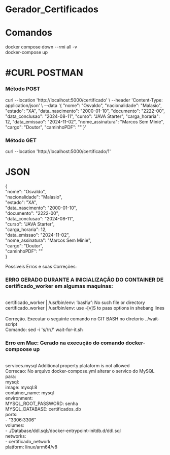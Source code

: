 # Gerador_Certificados

<h1> Comandos </h1>
docker compose down --rmi all -v </br>
docker-compose up

</br>

<h1>#CURL POSTMAN</h1>
<h3>Método POST</h3>
curl --location 'http://localhost:5000/certificado' \
--header 'Content-Type: application/json' \
--data '{
"nome": "Osvaldo",
"nacionalidade": "Malasio",
"estado": "XA",
"data_nascimento": "2000-01-10",
"documento": "2222-00",
"data_conclusao": "2024-08-11",
"curso": "JAVA Starter",
"carga_horaria": 12,
"data_emissao": "2024-11-02",
"nome_assinatura": "Marcos Sem Minie",
"cargo": "Doutor",
"caminhoPDF": ""
}'
</br>
<h3>Método GET</h3>
curl --location 'http://localhost:5000/certificado/1'

<h1>JSON</h1>
{</br>
    "nome": "Osvaldo", </br>
    "nacionalidade": "Malasio",</br>
    "estado": "XA",</br>
    "data_nascimento": "2000-01-10",</br>
    "documento": "2222-00",</br>
    "data_conclusao": "2024-08-11",</br>
    "curso": "JAVA Starter",</br>
    "carga_horaria": 12,</br>
    "data_emissao": "2024-11-02",</br>
    "nome_assinatura": "Marcos Sem Minie",</br>
    "cargo": "Doutor",</br>
    "caminhoPDF": ""</br>
}</br>


Possiveis Erros e suas Correções: </br>
<h3>ERRO GERADO DURANTE A INICIALIZAÇÃO DO CONTAINER DE certificado_worker em algumas maquinas: </h3></br>
certificado_worker  | /usr/bin/env: ‘bash\r’: No such file or directory </br>
certificado_worker  | /usr/bin/env: use -[v]S to pass options in shebang lines </br>
</br>
Correção. Executar o seguinte comando no GIT BASH no diretorio ../wait-script </br>
Comando:  sed -i 's/\r//' wait-for-it.sh

</br>
<h3>Erro em Mac: Gerado na execução do comando docker-compoose up </h3>
</br>
services.mysql Additional property plataform is not allowed
</br>
Correcao: No arquivo docker-compose.yml alterar o servico do MySQL para: </br>
mysql: </br>
    image: mysql:8 </br>
    container_name: mysql </br>
    environment: </br>
      MYSQL_ROOT_PASSWORD: senha </br>
      MYSQL_DATABASE: certificados_db </br>
    ports: </br>
      - "3306:3306" </br>
    volumes: </br>
      - ./Database/ddl.sql:/docker-entrypoint-initdb.d/ddl.sql </br>
    networks: </br>
      - certificado_network </br>
    platform: linux/arm64/v8 </br>
    </br>




